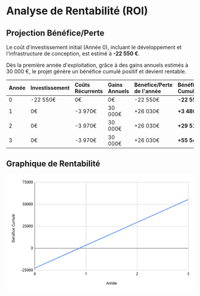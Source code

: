 # Analyse de Rentabilité (ROI)

## Projection Bénéfice/Perte

Le coût d'investissement initial (Année 0), incluant le développement et l'infrastructure de conception, est estimé à **-22 550 €**.

Dès la première année d'exploitation, grâce à des gains annuels estimés à 30 000 €, le projet génère un bénéfice cumulé positif et devient rentable.

| Année | Investissement | Coûts Récurrents | Gains Annuels | Bénéfice/Perte de l'année | Bénéfice/Perte Cumulé |
| :--- | :--- | :--- | :--- | :--- | :--- |
| 0 | -22 550€ | 0€ | 0€ | -22 550€ | **-22 550€** |
| 1 | 0€ | -3 970€ | 30 000€ | +26 030€ | **+3 480€** |
| 2 | 0€ | -3 970€ | 30 000€ | +26 030€ | **+29 510€** |
| 3 | 0€ | -3 970€ | 30 000€ | +26 030€ | **+55 540€** |

## Graphique de Rentabilité

![graphique-roi](https://github.com/tmoahs/P10-Cadrage-Projet-IA/blob/main/graphique-roi.png)
